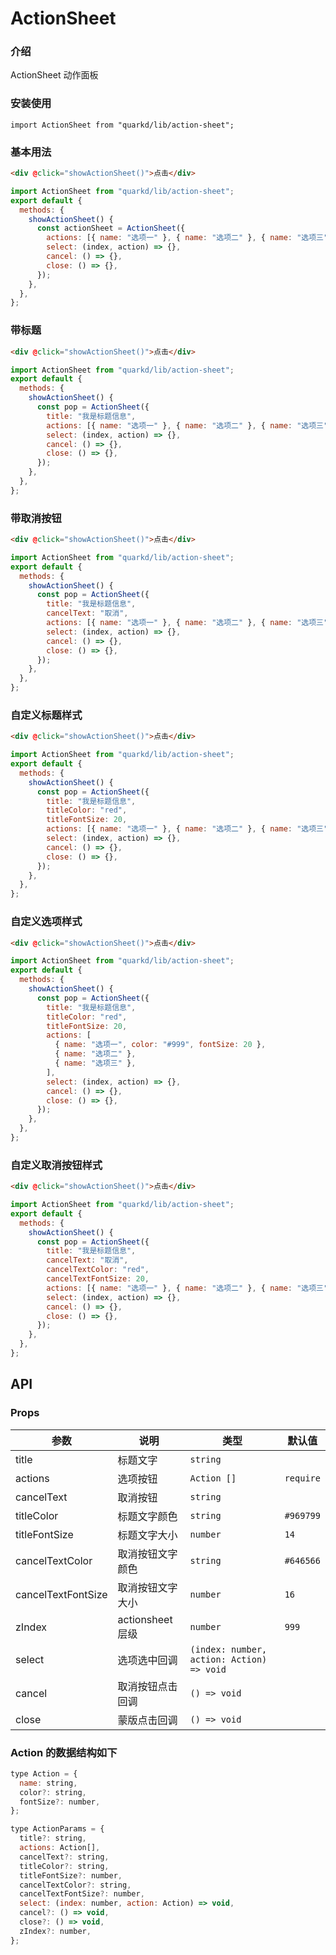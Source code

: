 # ActionSheet

### 介绍

ActionSheet 动作面板

### 安装使用

```tsx
import ActionSheet from "quarkd/lib/action-sheet";
```

### 基本用法

```html
<div @click="showActionSheet()">点击</div>
```

```js
import ActionSheet from "quarkd/lib/action-sheet";
export default {
  methods: {
    showActionSheet() {
      const actionSheet = ActionSheet({
        actions: [{ name: "选项一" }, { name: "选项二" }, { name: "选项三" }],
        select: (index, action) => {},
        cancel: () => {},
        close: () => {},
      });
    },
  },
};
```

### 带标题

```html
<div @click="showActionSheet()">点击</div>
```

```js
import ActionSheet from "quarkd/lib/action-sheet";
export default {
  methods: {
    showActionSheet() {
      const pop = ActionSheet({
        title: "我是标题信息",
        actions: [{ name: "选项一" }, { name: "选项二" }, { name: "选项三" }],
        select: (index, action) => {},
        cancel: () => {},
        close: () => {},
      });
    },
  },
};
```

### 带取消按钮

```html
<div @click="showActionSheet()">点击</div>
```

```js
import ActionSheet from "quarkd/lib/action-sheet";
export default {
  methods: {
    showActionSheet() {
      const pop = ActionSheet({
        title: "我是标题信息",
        cancelText: "取消",
        actions: [{ name: "选项一" }, { name: "选项二" }, { name: "选项三" }],
        select: (index, action) => {},
        cancel: () => {},
        close: () => {},
      });
    },
  },
};
```

### 自定义标题样式

```html
<div @click="showActionSheet()">点击</div>
```

```js
import ActionSheet from "quarkd/lib/action-sheet";
export default {
  methods: {
    showActionSheet() {
      const pop = ActionSheet({
        title: "我是标题信息",
        titleColor: "red",
        titleFontSize: 20,
        actions: [{ name: "选项一" }, { name: "选项二" }, { name: "选项三" }],
        select: (index, action) => {},
        cancel: () => {},
        close: () => {},
      });
    },
  },
};
```

### 自定义选项样式

```html
<div @click="showActionSheet()">点击</div>
```

```js
import ActionSheet from "quarkd/lib/action-sheet";
export default {
  methods: {
    showActionSheet() {
      const pop = ActionSheet({
        title: "我是标题信息",
        titleColor: "red",
        titleFontSize: 20,
        actions: [
          { name: "选项一", color: "#999", fontSize: 20 },
          { name: "选项二" },
          { name: "选项三" },
        ],
        select: (index, action) => {},
        cancel: () => {},
        close: () => {},
      });
    },
  },
};
```

### 自定义取消按钮样式

```html
<div @click="showActionSheet()">点击</div>
```

```js
import ActionSheet from "quarkd/lib/action-sheet";
export default {
  methods: {
    showActionSheet() {
      const pop = ActionSheet({
        title: "我是标题信息",
        cancelText: "取消",
        cancelTextColor: "red",
        cancelTextFontSize: 20,
        actions: [{ name: "选项一" }, { name: "选项二" }, { name: "选项三" }],
        select: (index, action) => {},
        cancel: () => {},
        close: () => {},
      });
    },
  },
};
```

## API

### Props

| 参数               | 说明             | 类型                                      | 默认值    |
| ------------------ | ---------------- | ----------------------------------------- | --------- |
| title              | 标题文字         | `string`                                  |           |
| actions            | 选项按钮         | `Action []`                               | `require` |
| cancelText         | 取消按钮         | `string`                                  |
| titleColor         | 标题文字颜色     | `string `                                 | `#969799` |
| titleFontSize      | 标题文字大小     | `number `                                 | `14`      |
| cancelTextColor    | 取消按钮文字颜色 | `string `                                 | `#646566` |
| cancelTextFontSize | 取消按钮文字大小 | `number `                                 | `16`      |
| zIndex             | actionsheet 层级 | `number `                                 | `999`     |
| select             | 选项选中回调     | `(index: number, action: Action) => void` |           |
| cancel             | 取消按钮点击回调 | `() => void `                             |           |
| close              | 蒙版点击回调     | `() => void `                             |           |

### Action 的数据结构如下

```js
type Action = {
  name: string,
  color?: string,
  fontSize?: number,
};

type ActionParams = {
  title?: string,
  actions: Action[],
  cancelText?: string,
  titleColor?: string,
  titleFontSize?: number,
  cancelTextColor?: string,
  cancelTextFontSize?: number,
  select: (index: number, action: Action) => void,
  cancel?: () => void,
  close?: () => void,
  zIndex?: number,
};
```
